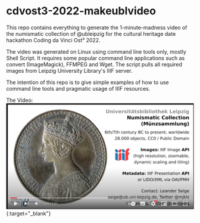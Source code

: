 # cdvost3-2022-makeublvideo

This repo contains everything to generate the 1-minute-madness video of the numismatic collection of @ubleipzig for the cultural heritage date hackathon Coding da Vinci Ost³ 2022.

The video was generated on Linux using command line tools only, mostly Shell Script. It requires some popular command line applications such as convert (ImageMagick), FFMPEG and Wget. The script pulls all required images from Leipzig University Library's IIIF server.

The intention of this repo is to give simple examples of how to use command line tools and pragmatic usage of IIIF resources.

The Video:
[<img src="image.png" />](https://www.youtube.com/watch?v=j9z9SiR6VVk){:target="_blank"}

